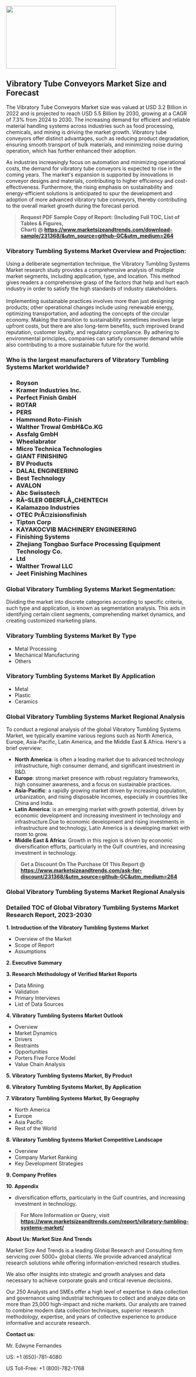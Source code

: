 <p><img class="alignnone size-medium wp-image-20088" src="https://ffe5etoiles.com/wp-content/uploads/2024/12/MST1-300x171.png" alt="" width="300" height="171" /></p><h2>Vibratory Tube Conveyors Market Size and Forecast</h2><p>The Vibratory Tube Conveyors Market size was valued at USD 3.2 Billion in 2022 and is projected to reach USD 5.5 Billion by 2030, growing at a CAGR of 7.3% from 2024 to 2030. The increasing demand for efficient and reliable material handling systems across industries such as food processing, chemicals, and mining is driving the market growth. Vibratory tube conveyors offer distinct advantages, such as reducing product degradation, ensuring smooth transport of bulk materials, and minimizing noise during operation, which has further enhanced their adoption.</p><p>As industries increasingly focus on automation and minimizing operational costs, the demand for vibratory tube conveyors is expected to rise in the coming years. The market's expansion is supported by innovations in conveyor designs and materials, contributing to higher efficiency and cost-effectiveness. Furthermore, the rising emphasis on sustainability and energy-efficient solutions is anticipated to spur the development and adoption of more advanced vibratory tube conveyors, thereby contributing to the overall market growth during the forecast period.</p></p><blockquote id="" class=""><strong>Request PDF Sample Copy of Report: (Including Full TOC, List of Tables &amp; Figures, Chart)&nbsp;@&nbsp;<strong><a href="https://www.marketsizeandtrends.com/download-sample/231368/&utm_source=github-GC&utm_medium=264" target="_blank">https://www.marketsizeandtrends.com/download-sample/231368/&utm_source=github-GC&utm_medium=264</a></strong></strong></blockquote><h3 id="" class="">Vibratory Tumbling Systems Market&nbsp;Overview and Projection:</h3><p id="" class="">Using a deliberate segmentation technique, the Vibratory Tumbling Systems Market research study provides a comprehensive analysis of multiple market segments, including application, type, and location. This method gives readers a comprehensive grasp of the factors that help and hurt each industry in order to satisfy the high standards of industry stakeholders. <br /> <br />Implementing sustainable practices involves more than just designing products; other operational changes include using renewable energy, optimizing transportation, and adopting the concepts of the circular economy. Making the transition to sustainability sometimes involves large upfront costs, but there are also long-term benefits, such improved brand reputation, customer loyalty, and regulatory compliance. By adhering to environmental principles, companies can satisfy consumer demand while also contributing to a more sustainable future for the world.</p><h3 id="" class="">Who is the largest manufacturers of&nbsp;Vibratory Tumbling Systems Market worldwide?</h3><h3 class=""><p><ul><li>Royson </li><li> Kramer Industries Inc. </li><li> Perfect Finish GmbH </li><li> ROTAR </li><li> PERS </li><li> Hammond Roto-Finish </li><li> Walther Trowal GmbH&Co.KG </li><li> Assfalg GmbH </li><li> Wheelabrator </li><li> Micro Technica Technologies </li><li> GIANT FINISHING </li><li> BV Products </li><li> DALAL ENGINEERING </li><li> Best Technology </li><li> AVALON </li><li> Abc Swisstech </li><li> RÃ–SLER OBERFLÃ„CHENTECH </li><li> Kalamazoo Industries </li><li> OTEC PrÃ¤zisionsfinish </li><li> Tipton Corp </li><li> KAYAKOCVIB MACHINERY ENGINEERING </li><li> Finishing Systems </li><li> Zhejiang Tongbao Surface Processing Equipment Technology Co. </li><li> Ltd </li><li> Walther Trowal LLC </li><li> Jeet Finishing Machines</li></ul></p></h3><h3 id="" class="">Global&nbsp;Vibratory Tumbling Systems Market Segmentation:</h3><p id="" class="">Dividing the market into discrete categories according to specific criteria, such type and application, is known as segmentation analysis. This aids in identifying certain client segments, comprehending market dynamics, and creating customized marketing plans.</p><h3 id="" class="">Vibratory Tumbling Systems Market&nbsp;By Type</h3><p><p><ul><li>Metal Processing</li><li> Mechanical Manufacturing</li><li> Others</p></li></ul></p></p><h3 id="" class="">Vibratory Tumbling Systems Market&nbsp;By Application</h3><p class=""><p><ul><li>Metal</li><li> Plastic</li><li> Ceramics</li></ul></p></p><h3 id="" class="">Global Vibratory Tumbling Systems Market Regional Analysis</h3><p id="" class="">To conduct a regional analysis of the global Vibratory Tumbling Systems Market, we typically examine various regions such as North America, Europe, Asia-Pacific, Latin America, and the Middle East &amp; Africa. Here's a brief overview:</p><ul><li><strong>North America</strong>: is often a leading market due to advanced technology infrastructure, high consumer demand, and significant investment in R&amp;D.</li><li><strong>Europe</strong>: strong market presence with robust regulatory frameworks, high consumer awareness, and a focus on sustainable practices.</li><li><strong>Asia-Pacific</strong>: a rapidly growing market driven by increasing population, urbanization, and rising disposable incomes, especially in countries like China and India.</li><li><strong>Latin America</strong>: is an emerging market with growth potential, driven by economic development and increasing investment in technology and infrastructure.Due to economic development and rising investments in infrastructure and technology, Latin America is a developing market with room to grow.</li><li><strong>Middle East &amp; Africa</strong>: Growth in this region is driven by economic diversification efforts, particularly in the Gulf countries, and increasing investment in technology.</li></ul><blockquote id="" class=""><strong>Get a Discount On The Purchase Of This Report @ <strong><a href="https://www.marketsizeandtrends.com/ask-for-discount/231368/&utm_source=github-GC&utm_medium=264" target="_blank">https://www.marketsizeandtrends.com/ask-for-discount/231368/&utm_source=github-GC&utm_medium=264</a></strong></strong></blockquote><h3 id="" class="">Global Vibratory Tumbling Systems Market Regional Analysis</h3><h3 id="" class="">Detailed TOC of Global Vibratory Tumbling Systems Market Research Report, 2023-2030</h3><p id="" class=""><strong>1. Introduction of the Vibratory Tumbling Systems Market</strong></p><ul><li>Overview of the Market</li><li>Scope of Report</li><li>Assumptions</li></ul><p id="" class=""><strong>2. Executive Summary</strong></p><p id="" class=""><strong>3. Research Methodology of Verified Market Reports</strong></p><ul><li>Data Mining</li><li>Validation</li><li>Primary Interviews</li><li>List of Data Sources</li></ul><p id="" class=""><strong>4. Vibratory Tumbling Systems Market Outlook</strong></p><ul><li>Overview</li><li>Market Dynamics</li><li>Drivers</li><li>Restraints</li><li>Opportunities</li><li>Porters Five Force Model</li><li>Value Chain Analysis</li></ul><p id="" class=""><strong>5. Vibratory Tumbling Systems Market, By Product</strong></p><p id="" class=""><strong>6. Vibratory Tumbling Systems Market, By Application</strong></p><p id="" class=""><strong>7. Vibratory Tumbling Systems Market, By Geography</strong></p><ul><li>North America</li><li>Europe</li><li>Asia Pacific</li><li>Rest of the World</li></ul><p id="" class=""><strong>8. Vibratory Tumbling Systems Market Competitive Landscape</strong></p><ul><li>Overview</li><li>Company Market Ranking</li><li>Key Development Strategies</li></ul><p id="" class=""><strong>9. Company Profiles</strong></p><p id="" class=""><strong>10. Appendix</strong></p><ul><li>diversification efforts, particularly in the Gulf countries, and increasing investment in technology.</li></ul><blockquote id="" class=""><strong>For More Information or Query, visit <strong><strong><a href="https://www.marketsizeandtrends.com/report/vibratory-tumbling-systems-market/" target="_blank">https://www.marketsizeandtrends.com/report/vibratory-tumbling-systems-market/</a></strong></strong></strong></blockquote><p id="" class=""><strong>About Us: Market Size And Trends</strong></p><p id="" class="">Market Size And Trends is a leading Global Research and Consulting firm servicing over 5000+ global clients. We provide advanced analytical research solutions while offering information-enriched research studies.</p><p id="" class="">We also offer insights into strategic and growth analyses and data necessary to achieve corporate goals and critical revenue decisions.</p><p id="" class="">Our 250 Analysts and SMEs offer a high level of expertise in data collection and governance using industrial techniques to collect and analyze data on more than 25,000 high-impact and niche markets. Our analysts are trained to combine modern data collection techniques, superior research methodology, expertise, and years of collective experience to produce informative and accurate research.</p><p id="" class=""><strong>Contact us:</strong></p><p id="" class="">Mr. Edwyne Fernandes</p><p id="" class="">US: +1 (650)-781-4080</p><p id="" class="">US Toll-Free: +1 (800)-782-1768</p>
